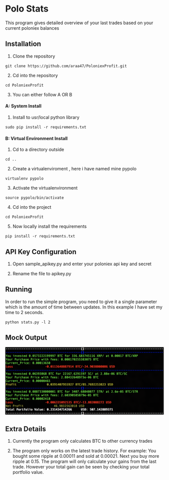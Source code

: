 # Polo Stats 

This program gives detailed overview of your last trades based on your current poloniex balances

## Installation

1) Clone the repository 
```
git clone https://github.com/araa47/PoloniexProfit.git 
```

2) Cd into the repository 
```
cd PoloniexProfit 
```

3) You can either follow A OR B 

#### A: System Install 

1) Install to usr/local python library

```
sudo pip install -r requirements.txt 
```

#### B: Virtual Environment Install 

1) Cd to a directory outside

```
cd ..
```

2) Create a virtualenviroment , here i have named mine pypolo

```
virtualenv pypolo 
```

3) Activate the virtualenvironment

```
source pypolo/bin/activate
```

4) Cd into the project
```
cd PoloniexProfit 
```
5) Now locally install the requirements
```
pip install -r requirements.txt
```



## API Key Configuration 

1) Open sample_apikey.py and enter your poloniex api key and secret 

2) Rename the file to apikey.py 

## Running 

In order to run the simple program, you need to give it a single parameter which is the amount of time between updates. In this example I have set my time to 2 seconds. 

```
python stats.py -l 2

```
## Mock Output

![Image of Output](outputexample.png)

## Extra Details 

1) Currently the program only calculates BTC to other currency trades 

2) The program only works on the latest trade history. For example: You bought some ripple at 0.00011 and sold at 0.00021. Next you buy more ripple at 0.15. The program will only calculate your gains from the last trade. However your total gain can be seen by checking your total portfolio value. 
